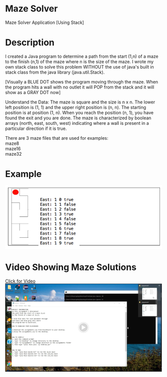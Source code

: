 # Maze Solver

Maze Solver Application [Using Stack]


# Description

I created a	Java	program	to determine a path	from the start (1,n) of a maze to the finish (n,1) of the maze where n is the size of the maze. I wrote my own stack class to solve this problem WITHOUT the use of java's built in stack class from the java library (java.util.Stack).

[Visually a BLUE DOT shows the program moving through the maze. When the program hits a wall with no outlet it will POP from the stack and it will show as a GRAY DOT now]

			
Understand	the	Data:	The	maze	is	square	and	the	size	is	n	x	n.	The	lower	left	position	is (1,	1)	and	the	upper	right	position	is	(n,	n).	The	starting	position	is	at	position	(1,	n).	When	you	reach	the	position	(n,	1),	you	have	found	the	exit	and	you	are	done. The	maze	is characterized	by	 boolean arrays (north, east, south, west) indicating where a wall is present in a particular direction if it is true.

There are 3 maze files that are used for examples:<br>
maze8<br>
maze16<br>
maze32<br>



# Example

<img src="/Image/maze1.PNG">

# Video Showing Maze Solutions

[Click for Video<img src="/Image/maze2.PNG"></img>](https://drive.google.com/open?id=1CO9fffzwb_0QKbJAaBSdBaWfLFcu4BNh)

